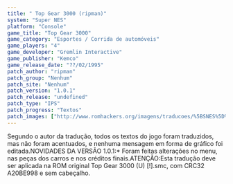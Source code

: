 ```yaml
---
title: " Top Gear 3000 (ripman)"
system: "Super NES"
platform: "Console"
game_title: "Top Gear 3000"
game_category: "Esportes / Corrida de automóveis"
game_players: "4"
game_developer: "Gremlin Interactive"
game_publisher: "Kemco"
game_release_date: "??/02/1995"
patch_author: "ripman"
patch_group: "Nenhum"
patch_site: "Nenhum"
patch_version: "1.0.1"
patch_release: "undefined"
patch_type: "IPS"
patch_progress: "Textos"
patch_images: ["http://www.romhackers.org/imagens/traducoes/%5BSNES%5D%20Top%20Gear%203000%20-%20ripman%20-%201.png","http://www.romhackers.org/imagens/traducoes/%5BSNES%5D%20Top%20Gear%203000%20-%20ripman%20-%202.png","http://www.romhackers.org/imagens/traducoes/%5BSNES%5D%20Top%20Gear%203000%20-%20ripman%20-%203.png"]
---
```

Segundo o autor da tradução, todos os textos do jogo foram traduzidos, mas não foram acentuados, e nenhuma mensagem em forma de gráfico foi editada.NOVIDADES DA VERSÃO 1.0.1:* Foram feitas alterações no menu, nas peças dos carros e nos créditos finais.ATENÇÃO:Esta tradução deve ser aplicada na ROM original Top Gear 3000 (U) [!].smc, com CRC32 A20BE998 e sem cabeçalho.